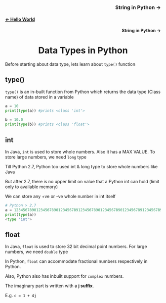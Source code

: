 <h3 align="right"> String in Python -> </a></h3>

<h4 align="left"> <a href="https://github.com/iamvickyav/python-for-java-developers/blob/main/1.hello_world_in_python.md"><- Hello World</a></h4>
<h4 align="right"> String in Python -> </h4>
<h1 align="center"> Data Types in Python </h1>
   
Before starting about data type, lets learn about `type()` function
 
 ## type()
 
`type()` is an in-built function from Python which returns the data type (Class name) of data stored in a variable
  
```python
a = 10
print(type(a)) #prints <class 'int'>
  
b = 10.0
print(type(b)) #prints <class 'float'>
```

## int
  
In Java, `int` is used to store whole numbers. Also it has a MAX VALUE. To store large numbers, we need `long` type

Till Python 2.7, Python too used int & long type to store whole numbers like Java
  
But after 2.7, there is no upper limit on value that a Python int can hold (limit only to available memory)
  
We can store any +ve or -ve whole number in int itself 
  
```python
# Python > 2.7
a = 123456789012345678901234567891234567890123456789012345678912345678901234567890123456789`
print(type(a))
<type 'int'>
```
   
## float
   
In Java, `float` is used to store 32 bit decimal point numbers. For large numbers, we need `double` type

In Python, `float` can accommodate fractional numbers respectively in Python. 

Also, Python also has inbuilt support for `complex` numbers. 
 
The imaginary part is written with a **j suffix**. 
  
E.g. `c = 1 + 4j`
  
 

